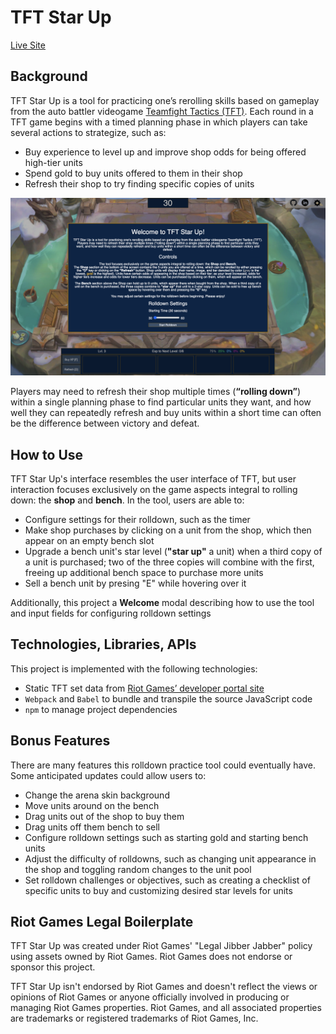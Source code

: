 # TFT Star Up

[Live Site](https://mitchellkchan.github.io/TFTStarUp/)

## Background

TFT Star Up is a tool for practicing one’s rerolling skills based on 
gameplay from the auto battler videogame [Teamfight Tactics (TFT)].  Each 
round in a TFT game begins with a timed planning phase in which players can 
take several actions to strategize, such as:

- Buy experience to level up and improve shop odds for being offered 
high-tier units
- Spend gold to buy units offered to them in their shop
- Refresh their shop to try finding specific copies of units

![intro](intro.png)

Players may need to refresh their shop multiple times (**“rolling down”**) 
within a single planning phase to find particular units they want, and how
well they can repeatedly refresh and buy units within a short time can often 
be the difference between victory and defeat.

## How to Use

TFT Star Up's interface resembles the user interface of TFT, but 
user interaction focuses exclusively on the game aspects integral to 
rolling down: the **shop** and **bench**.  In the tool, users are able to:

- Configure settings for their rolldown, such as the timer
- Make shop purchases by clicking on a unit from the shop, which then
appear on an empty bench slot
- Upgrade a bench unit's star level (**"star up"** a unit) when a third copy
of a unit is purchased; two of the three copies will combine with the first,
freeing up additional bench space to purchase more units
- Sell a bench unit by presing "E" while hovering over it

Additionally, this project a **Welcome** modal describing how to use the tool 
and input fields for configuring rolldown settings

## Technologies, Libraries, APIs

This project is implemented with the following technologies:

- Static TFT set data from [Riot Games’ developer portal site]
- `Webpack` and `Babel` to bundle and transpile the source JavaScript code
- `npm` to manage project dependencies

## Bonus Features

There are many features this rolldown practice tool could eventually have. 
Some anticipated updates could allow users to:
- Change the arena skin background
- Move units around on the bench
- Drag units out of the shop to buy them
- Drag units off them bench to sell
- Configure rolldown settings such as starting gold and starting bench units
- Adjust the difficulty of rolldowns, such as changing unit appearance
in the shop and toggling random changes to the unit pool
- Set rolldown challenges or objectives, such as creating a checklist of 
specific units to buy and customizing desired star levels for units

## Riot Games Legal Boilerplate 

TFT Star Up was created under Riot Games' "Legal Jibber Jabber" policy 
using assets owned by Riot Games.  Riot Games does not endorse or sponsor 
this project. 

TFT Star Up isn't endorsed by Riot Games and doesn't reflect the views or
opinions of Riot Games or anyone officially involved in producing or 
managing Riot Games properties. Riot Games, and all associated properties 
are trademarks or registered trademarks of Riot Games, Inc.

[Teamfight Tactics (TFT)]: https://teamfighttactics.leagueoflegends.com/en-us/
[Riot Games’ developer portal site]: https://developer.riotgames.com/docs/tft